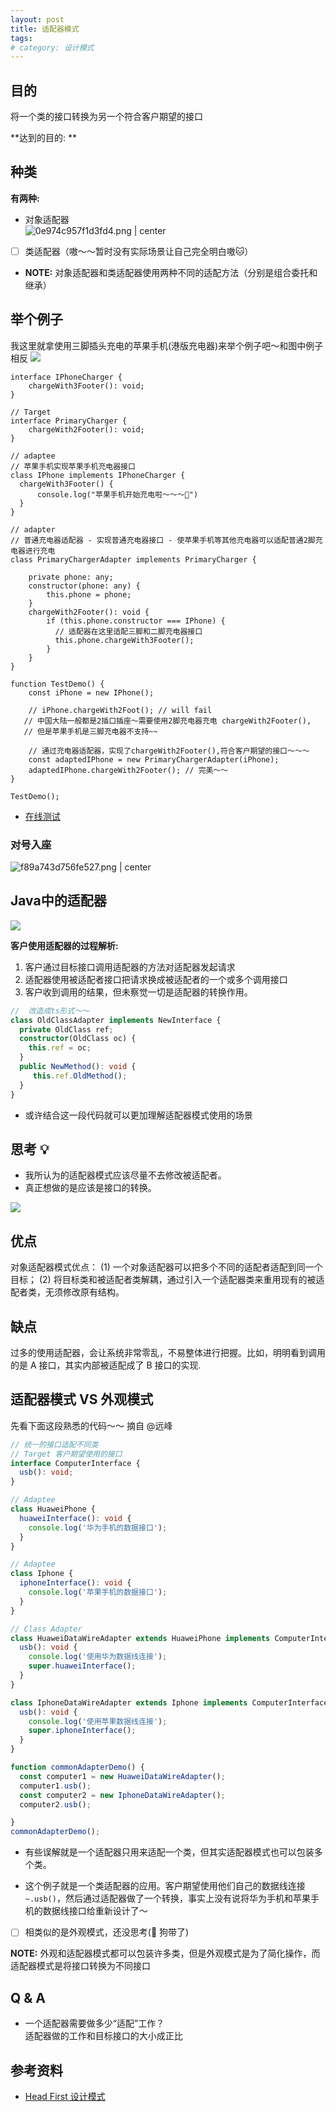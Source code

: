 ```yaml
---
layout: post
title: 适配器模式
tags:
# category: 设计模式
---
```


## 目的

将一个类的接口转换为另一个符合客户期望的接口

**达到的目的: **

## 种类

**有两种:**

* 对象适配器  
  ![0e974c957f1d3fd4.png | center]({{site.imgurl}}/archive/designPattern/adapterPattern1.png)
* [ ] 类适配器（嗷～～暂时没有实际场景让自己完全明白嗷🐱）
 
* **NOTE:**  对象适配器和类适配器使用两种不同的适配方法（分别是组合委托和继承）


## 举个例子

我这里就拿使用三脚插头充电的苹果手机(港版充电器)来举个例子吧～和图中例子相反
![]({{site.imgurl}}/archive/designPattern/adapterPattern2.png)


```
interface IPhoneCharger {
    chargeWith3Footer(): void;
}

// Target
interface PrimaryCharger {
    chargeWith2Footer(): void;
}

// adaptee 
// 苹果手机实现苹果手机充电器接口
class IPhone implements IPhoneCharger {
  chargeWith3Footer() {
      console.log("苹果手机开始充电啦～～～🔋")
  }
}

// adapter
// 普通充电器适配器 - 实现普通充电器接口 - 使苹果手机等其他充电器可以适配普通2脚充电器进行充电
class PrimaryChargerAdapter implements PrimaryCharger {
    
    private phone: any;
    constructor(phone: any) {
        this.phone = phone;
    }
    chargeWith2Footer(): void {
        if (this.phone.constructor === IPhone) {
		  // 适配器在这里适配三脚和二脚充电器接口
          this.phone.chargeWith3Footer();
        }
    }
}

function TestDemo() {
    const iPhone = new IPhone();
	
	// iPhone.chargeWith2Foot(); // will fail
   // 中国大陆一般都是2插口插座～需要使用2脚充电器充电 chargeWith2Footer(),
   // 但是苹果手机是三脚充电器不支持~~
	
    // 通过充电器适配器，实现了chargeWith2Footer(),符合客户期望的接口～～～
    const adaptedIPhone = new PrimaryChargerAdapter(iPhone);
    adaptedIPhone.chargeWith2Footer(); // 完美～～
}

TestDemo();
```

* [在线测试](https://codepen.io/kasmine/pen/aLdxgO)

### 对号入座
![f89a743d756fe527.png | center]({{site.imgurl}}/archive/designPattern/adapterPattern3.png)


## Java中的适配器


![]({{site.imgurl}}/archive/designPattern/adapterPattern4.png)


**客户使用适配器的过程解析:**

1. 客户通过目标接口调用适配器的方法对适配器发起请求
2. 适配器使用被适配者接口把请求换成被适配者的一个或多个调用接口
3. 客户收到调用的结果，但未察觉一切是适配器的转换作用。


```ts
//  改造成ts形式～～
class OldClassAdapter implements NewInterface {
  private OldClass ref;
  constructor(OldClass oc) {
    this.ref = oc;
  }
  public NewMethod(): void {
     this.ref.OldMethod();
  }
}
```

* 或许结合这一段代码就可以更加理解适配器模式使用的场景


## 思考 💡

* 我所认为的适配器模式应该尽量不去修改被适配者。
* 真正想做的是应该是接口的转换。


![]({{site.imgurl}}/archive/designPattern/adapterPattern5.png)

## 优点

对象适配器模式优点：
(1) 一个对象适配器可以把多个不同的适配者适配到同一个目标；
(2) 将目标类和被适配者类解耦，通过引入一个适配器类来重用现有的被适配者类，无须修改原有结构。

## 缺点

过多的使用适配器，会让系统非常零乱，不易整体进行把握。比如，明明看到调用的是 A 接口，其实内部被适配成了 B 接口的实现.

## 适配器模式 VS 外观模式

先看下面这段熟悉的代码～～ 摘自 @远峰

```ts
// 统一的接口适配不同类
// Target 客户期望使用的接口
interface ComputerInterface {
  usb(): void;
}

// Adaptee 
class HuaweiPhone {
  huaweiInterface(): void {
    console.log('华为手机的数据接口');
  }
}

// Adaptee 
class Iphone {
  iphoneInterface(): void {
    console.log('苹果手机的数据接口');
  }
}

// Class Adapter 
class HuaweiDataWireAdapter extends HuaweiPhone implements ComputerInterface {
  usb(): void {
    console.log('使用华为数据线连接');
    super.huaweiInterface();
  }
}

class IphoneDataWireAdapter extends Iphone implements ComputerInterface {
  usb(): void {
    console.log('使用苹果数据线连接');
    super.iphoneInterface();
  }
}

function commonAdapterDemo() {
  const computer1 = new HuaweiDataWireAdapter();
  computer1.usb();
  const computer2 = new IphoneDataWireAdapter();
  computer2.usb();

}
commonAdapterDemo();
```

* 有些误解就是一个适配器只用来适配一个类，但其实适配器模式也可以包装多个类。

* 这个例子就是一个类适配器的应用。客户期望使用他们自己的数据线连接 `~.usb()`，然后通过适配器做了一个转换，事实上没有说将华为手机和苹果手机的数据线接口给重新设计了～

* [ ] 相类似的是外观模式，还没思考(🐶 狗带了)


**NOTE:** 外观和适配器模式都可以包装许多类，但是外观模式是为了简化操作，而适配器模式是将接口转换为不同接口

## Q & A

* 一个适配器需要做多少“适配”工作？  
  适配器做的工作和目标接口的大小成正比


## 参考资料

* [Head First 设计模式](https://book.douban.com/subject/2243615/)


